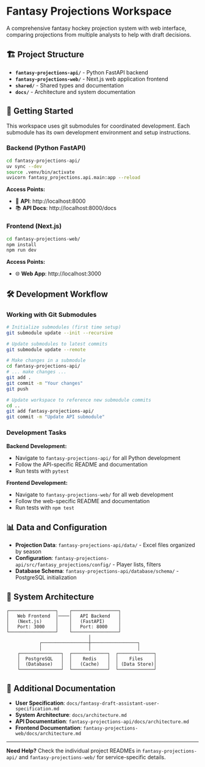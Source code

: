 # Fantasy Projections Workspace

A comprehensive fantasy hockey projection system with web interface, comparing projections from multiple analysts to help with draft decisions.

## 🏗️ Project Structure

- **`fantasy-projections-api/`** - Python FastAPI backend
- **`fantasy-projections-web/`** - Next.js web application frontend  
- **`shared/`** - Shared types and documentation
- **`docs/`** - Architecture and system documentation

## 🚀 Getting Started

This workspace uses git submodules for coordinated development. Each submodule has its own development environment and setup instructions.

### Backend (Python FastAPI)

```bash
cd fantasy-projections-api/
uv sync --dev
source .venv/bin/activate
uvicorn fantasy_projections.api.main:app --reload
```

**Access Points:**
- 🔗 **API**: http://localhost:8000
- 📚 **API Docs**: http://localhost:8000/docs

### Frontend (Next.js)

```bash
cd fantasy-projections-web/
npm install
npm run dev
```

**Access Points:**
- 🌐 **Web App**: http://localhost:3000

## 🛠️ Development Workflow

### Working with Git Submodules

```bash
# Initialize submodules (first time setup)
git submodule update --init --recursive

# Update submodules to latest commits
git submodule update --remote

# Make changes in a submodule
cd fantasy-projections-api/
# ... make changes ...
git add .
git commit -m "Your changes"
git push

# Update workspace to reference new submodule commits
cd ..
git add fantasy-projections-api/
git commit -m "Update API submodule"
```

### Development Tasks

**Backend Development:**
- Navigate to `fantasy-projections-api/` for all Python development
- Follow the API-specific README and documentation
- Run tests with `pytest`

**Frontend Development:**  
- Navigate to `fantasy-projections-web/` for all web development
- Follow the web-specific README and documentation
- Run tests with `npm test`

## 📊 Data and Configuration

- **Projection Data**: `fantasy-projections-api/data/` - Excel files organized by season
- **Configuration**: `fantasy-projections-api/src/fantasy_projections/config/` - Player lists, filters
- **Database Schema**: `fantasy-projections-api/database/schema/` - PostgreSQL initialization

## 🔧 System Architecture

```
┌─────────────────┐    ┌─────────────────┐
│   Web Frontend  │────│   API Backend   │
│   (Next.js)     │    │   (FastAPI)     │
│   Port: 3000    │    │   Port: 8000    │
└─────────────────┘    └─────────────────┘
                              │
            ┌─────────────────┼─────────────────┐
            │                 │                 │
    ┌───────────────┐  ┌─────────────┐  ┌─────────────┐
    │  PostgreSQL   │  │    Redis    │  │    Files    │
    │  (Database)   │  │   (Cache)   │  │ (Data Store)│
    └───────────────┘  └─────────────┘  └─────────────┘
```

## 📖 Additional Documentation

- **User Specification**: `docs/fantasy-draft-assistant-user-specification.md`
- **System Architecture**: `docs/architecture.md` 
- **API Documentation**: `fantasy-projections-api/docs/architecture.md`
- **Frontend Documentation**: `fantasy-projections-web/docs/architecture.md`

---

**Need Help?** Check the individual project READMEs in `fantasy-projections-api/` and `fantasy-projections-web/` for service-specific details.
